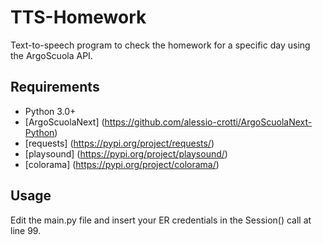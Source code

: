 # TTS-Homework
Text-to-speech program to check the homework for a specific day using the ArgoScuola API.

## Requirements
- Python 3.0+
- [ArgoScuolaNext] (https://github.com/alessio-crotti/ArgoScuolaNext-Python)
- [requests] (https://pypi.org/project/requests/)
- [playsound] (https://pypi.org/project/playsound/)
- [colorama] (https://pypi.org/project/colorama/)

## Usage
Edit the main.py file and insert your ER credentials in the Session() call at line 99.
